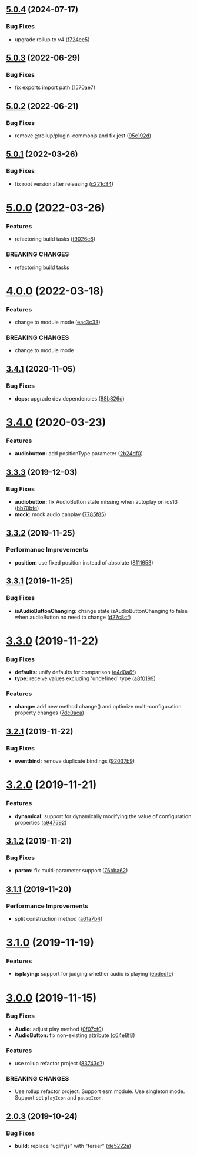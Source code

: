 ## [5.0.4](https://github.com/cycjimmy/h5-audio-controls/compare/v5.0.3...v5.0.4) (2024-07-17)


### Bug Fixes

* upgrade rollup to v4 ([f724ee5](https://github.com/cycjimmy/h5-audio-controls/commit/f724ee5f5778bb1e78b7a63dcfc43e5cfca3b5b7))

## [5.0.3](https://github.com/cycjimmy/h5-audio-controls/compare/v5.0.2...v5.0.3) (2022-06-29)


### Bug Fixes

* fix exports import path ([1570ae7](https://github.com/cycjimmy/h5-audio-controls/commit/1570ae7215c9729787b8825171b03347fb4b83ed))

## [5.0.2](https://github.com/cycjimmy/h5-audio-controls/compare/v5.0.1...v5.0.2) (2022-06-21)


### Bug Fixes

* remove @rollup/plugin-commonjs and fix jest ([95c192d](https://github.com/cycjimmy/h5-audio-controls/commit/95c192d0f167a0ecf2273e51b349a0bcfb437f6d))

## [5.0.1](https://github.com/cycjimmy/h5-audio-controls/compare/v5.0.0...v5.0.1) (2022-03-26)


### Bug Fixes

* fix root version after releasing ([c221c34](https://github.com/cycjimmy/h5-audio-controls/commit/c221c3448f14247649e1a8cad21d9bd027c7be5b))

# [5.0.0](https://github.com/cycjimmy/h5-audio-controls/compare/v4.0.0...v5.0.0) (2022-03-26)


### Features

* refactoring build tasks ([f9026e6](https://github.com/cycjimmy/h5-audio-controls/commit/f9026e6711bea220c1e60f4e48e45c22e7829966))


### BREAKING CHANGES

* refactoring build tasks

# [4.0.0](https://github.com/cycjimmy/h5-audio-controls/compare/v3.4.1...v4.0.0) (2022-03-18)


### Features

* change to module mode ([eac3c33](https://github.com/cycjimmy/h5-audio-controls/commit/eac3c33b76aed9e3c34e314bfed6d85aa117aa19))


### BREAKING CHANGES

* change to module mode

## [3.4.1](https://github.com/cycjimmy/h5-audio-controls/compare/v3.4.0...v3.4.1) (2020-11-05)


### Bug Fixes

* **deps:** upgrade dev dependencies ([88b826d](https://github.com/cycjimmy/h5-audio-controls/commit/88b826d3f5f9cbbd05e6209d81849a641e8ae5da))

# [3.4.0](https://github.com/cycjimmy/h5-audio-controls/compare/v3.3.3...v3.4.0) (2020-03-23)


### Features

* **audiobutton:** add positionType parameter ([2b24df0](https://github.com/cycjimmy/h5-audio-controls/commit/2b24df0ed4b9fa9d4ac4e8812f8a6394d85d1dee))

## [3.3.3](https://github.com/cycjimmy/h5-audio-controls/compare/v3.3.2...v3.3.3) (2019-12-03)


### Bug Fixes

* **audiobutton:** fix AudioButton state missing when autoplay on ios13 ([bb70bfe](https://github.com/cycjimmy/h5-audio-controls/commit/bb70bfeef4bea5c93752f72c73d8b0746a66abf0))
* **mock:** mock audio canplay ([7785f85](https://github.com/cycjimmy/h5-audio-controls/commit/7785f8573a1fc623632044a61cd75ee66222737c))

## [3.3.2](https://github.com/cycjimmy/h5-audio-controls/compare/v3.3.1...v3.3.2) (2019-11-25)


### Performance Improvements

* **position:** use fixed position instead of absolute ([8111653](https://github.com/cycjimmy/h5-audio-controls/commit/81116537d89935ac2ff208804a0753b1fef3b0fb))

## [3.3.1](https://github.com/cycjimmy/h5-audio-controls/compare/v3.3.0...v3.3.1) (2019-11-25)


### Bug Fixes

* **isAudioButtonChanging:** change state isAudioButtonChanging to false when audioButton no need to change ([d27c8cf](https://github.com/cycjimmy/h5-audio-controls/commit/d27c8cfc88417571c7180e5f54cb2749c4cf1c0b))

# [3.3.0](https://github.com/cycjimmy/h5-audio-controls/compare/v3.2.1...v3.3.0) (2019-11-22)


### Bug Fixes

* **defaults:** unify defaults for comparison ([e4d0a6f](https://github.com/cycjimmy/h5-audio-controls/commit/e4d0a6f74b9b9464441b5da9560bddf72a0b6c53))
* **type:** receive values ​​excluding 'undefined' type ([a8f0199](https://github.com/cycjimmy/h5-audio-controls/commit/a8f01999b8eaff78352c7f40ee0277d57b24bc4d))


### Features

* **change:** add new method change() and optimize multi-configuration property changes ([7dc0aca](https://github.com/cycjimmy/h5-audio-controls/commit/7dc0aca90ecb441ba3e7060417b06e4077ce5a47))

## [3.2.1](https://github.com/cycjimmy/h5-audio-controls/compare/v3.2.0...v3.2.1) (2019-11-22)


### Bug Fixes

* **eventbind:** remove duplicate bindings ([92037b9](https://github.com/cycjimmy/h5-audio-controls/commit/92037b980bc6ce9e8216f8d771fdf0547a05dc6b))

# [3.2.0](https://github.com/cycjimmy/h5-audio-controls/compare/v3.1.2...v3.2.0) (2019-11-21)


### Features

* **dynamical:** support for dynamically modifying the value of configuration properties ([a947592](https://github.com/cycjimmy/h5-audio-controls/commit/a9475927e38cd6fcdf0d016ba9ad85a3fee97d93))

## [3.1.2](https://github.com/cycjimmy/h5-audio-controls/compare/v3.1.1...v3.1.2) (2019-11-21)


### Bug Fixes

* **param:** fix multi-parameter support ([76bba62](https://github.com/cycjimmy/h5-audio-controls/commit/76bba62066946aa80adad999ab22a1ead32a8426))

## [3.1.1](https://github.com/cycjimmy/h5-audio-controls/compare/v3.1.0...v3.1.1) (2019-11-20)


### Performance Improvements

* split construction method ([a61a7b4](https://github.com/cycjimmy/h5-audio-controls/commit/a61a7b472cbe6bed51b2c3e402d6a9f9e61b3f1f))

# [3.1.0](https://github.com/cycjimmy/h5-audio-controls/compare/v3.0.0...v3.1.0) (2019-11-19)


### Features

* **isplaying:** support for judging whether audio is playing ([ebdedfe](https://github.com/cycjimmy/h5-audio-controls/commit/ebdedfe6071bfb45f114d9b70fcff2252129b8be))

# [3.0.0](https://github.com/cycjimmy/h5-audio-controls/compare/v2.0.3...v3.0.0) (2019-11-15)


### Bug Fixes

* **Audio:** adjust play method ([0f07cf0](https://github.com/cycjimmy/h5-audio-controls/commit/0f07cf0ed31ed68723fc8f5fc24c52b3c900730a))
* **AudioButton:** fix non-existing attribute ([c64e8f8](https://github.com/cycjimmy/h5-audio-controls/commit/c64e8f8225768c4d77dab8d29fe0b6117999bf7a))


### Features

* use rollup refactor project ([83743d7](https://github.com/cycjimmy/h5-audio-controls/commit/83743d7aacb90433f208f2710e0c621a14e86576))


### BREAKING CHANGES

* Use rollup refactor project. Support esm module. Use singleton mode. Support set
`playIcon` and `pauseIcon`.

## [2.0.3](https://github.com/cycjimmy/h5-audio-controls/compare/v2.0.2...v2.0.3) (2019-10-24)


### Bug Fixes

* **build:** replace "uglifyjs" with "terser" ([de5222a](https://github.com/cycjimmy/h5-audio-controls/commit/de5222a496a4e6b5af510399054504ab4325863f))
